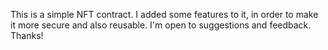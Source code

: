 This is a simple NFT contract. I added some features to it, in order to make it more secure and
also reusable. I'm open to suggestions and feedback. Thanks!
